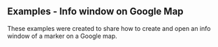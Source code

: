Examples - Info window on Google Map
------------------------

These examples were created to share how to create and open an info window of a marker on a Google map.